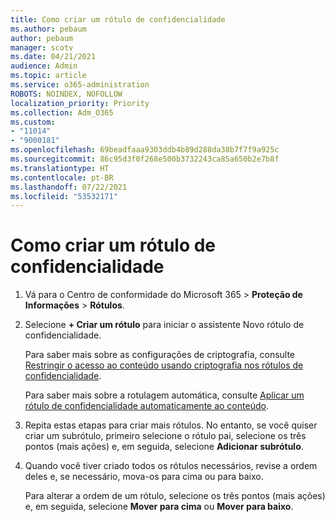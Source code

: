 ```yaml
---
title: Como criar um rótulo de confidencialidade
ms.author: pebaum
author: pebaum
manager: scotv
ms.date: 04/21/2021
audience: Admin
ms.topic: article
ms.service: o365-administration
ROBOTS: NOINDEX, NOFOLLOW
localization_priority: Priority
ms.collection: Adm_O365
ms.custom:
- "11014"
- "9000181"
ms.openlocfilehash: 69beadfaaa9303ddb4b89d288da38b7f7f9a925c
ms.sourcegitcommit: 86c95d3f0f268e500b3732243ca85a650b2e7b8f
ms.translationtype: HT
ms.contentlocale: pt-BR
ms.lasthandoff: 07/22/2021
ms.locfileid: "53532171"
---
```

# <a name="how-to-create-a-sensitivity-label"></a>Como criar um rótulo de confidencialidade

1. Vá para o Centro de conformidade do Microsoft 365 > **Proteção de Informações** > **Rótulos**.

1. Selecione **+ Criar um rótulo** para iniciar o assistente Novo rótulo de confidencialidade.

    Para saber mais sobre as configurações de criptografia, consulte [Restringir o acesso ao conteúdo usando criptografia nos rótulos de confidencialidade](https://go.microsoft.com/fwlink/?linkid=2106331).

    Para saber mais sobre a rotulagem automática, consulte [Aplicar um rótulo de confidencialidade automaticamente ao conteúdo](https://go.microsoft.com/fwlink/?linkid=2105837).

1. Repita estas etapas para criar mais rótulos. No entanto, se você quiser criar um subrótulo, primeiro selecione o rótulo pai, selecione os três pontos (mais ações) e, em seguida, selecione **Adicionar subrótulo**.

1. Quando você tiver criado todos os rótulos necessários, revise a ordem deles e, se necessário, mova-os para cima ou para baixo. 
    
    Para alterar a ordem de um rótulo, selecione os três pontos (mais ações) e, em seguida, selecione **Mover para cima** ou **Mover para baixo**.
